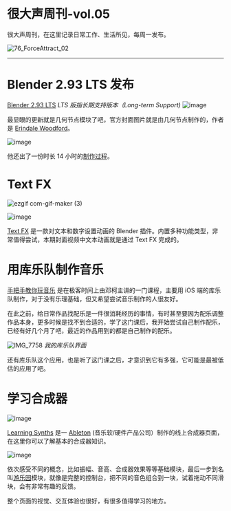 # 很大声周刊-vol.05
很大声周刊，在这里记录日常工作、生活所见，每周一发布。

![76_ForceAttract_02](https://user-images.githubusercontent.com/20842136/120782987-264ad180-c55d-11eb-8c80-8a4ff2b88756.png)
***

# Blender 2.93 LTS 发布
[Blender 2.93 LTS](https://www.blender.org/download/releases/2-93/) 
*LTS 版指长期支持版本（Long-term Support)*
![image](https://user-images.githubusercontent.com/20842136/120645199-baa82c00-c4aa-11eb-8826-0791b5560d77.png)

最显眼的更新就是几何节点模块了吧，官方封面图片就是由几何节点制作的，作者是 [Erindale Woodford](https://www.youtube.com/erindale)。

![image](https://user-images.githubusercontent.com/20842136/120646493-30f95e00-c4ac-11eb-92cb-b3a66150f06e.png)

他还出了一份时长 14 小时的[制作过程](https://www.youtube.com/watch?v=SsaNfzO2Hfw&t=13442s)。

# Text FX

![ezgif com-gif-maker (3)](https://user-images.githubusercontent.com/20842136/120817691-81dc8580-c584-11eb-81bc-af22b6b361f9.gif)

![image](https://user-images.githubusercontent.com/20842136/120818173-f1eb0b80-c584-11eb-8663-38948f29b6b8.png)

[Text FX](https://blender-addons.org/text-fx-addon/) 是一款对文本和数字设置动画的 Blender 插件。内置多种功能类型，非常值得尝试，本期封面视频中文本动画就是通过 Text FX 完成的。

# 用库乐队制作音乐
[手把手教你玩音乐](https://time.geekbang.org/column/article/334402) 是在极客时间上由邓柯主讲的一门课程，主要用 iOS 端的库乐队制作，对于没有乐理基础，但又希望尝试音乐制作的人很友好。

在此之前，给日常作品找配乐是一件很消耗经历的事情，有时甚至要因为配乐调整作品本身，更多时候是找不到合适的，学了这门课后，我开始尝试自己制作配乐，已经有好几个月了吧，最近的作品用到的都是自己制作的配乐。

![IMG_7758](https://user-images.githubusercontent.com/20842136/120820256-f284a180-c586-11eb-800f-9bbbe91c1f8a.PNG)
*我的库乐队界面*

还有库乐队这个应用，也是听了这门课之后，才意识到它有多强，它可能是最被低估的应用了吧。

# 学习合成器

![image](https://user-images.githubusercontent.com/20842136/120823893-79874900-c58a-11eb-9d39-776348814965.png)

[Learning Synths](https://learningsynths.ableton.com/zh-Hans/) 是一 [Ableton](https://www.ableton.com/zh-cn/about/) (音乐软/硬件产品公司）制作的线上合成器页面，在这里你可以了解基本的合成器知识。

![image](https://user-images.githubusercontent.com/20842136/120826750-590cbe00-c58d-11eb-94b6-f32dc47d56f0.png)

依次感受不同的概念，比如振幅、音高、合成器效果等等基础模块，最后一步到名叫[游乐园](https://learningsynths.ableton.com/zh-Hans/playground)模块，就像是完整的控制台，把不同的音色组合到一块，试着拖动不同滑块，会有非常有趣的反馈。

整个页面的视觉、交互体验也很好，有很多值得学习的地方。



